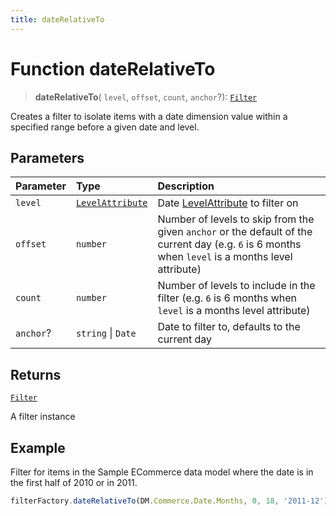 ```yaml
---
title: dateRelativeTo
---
```


# Function dateRelativeTo

> **dateRelativeTo**(
  `level`,
  `offset`,
  `count`,
  `anchor`?): [`Filter`](../../../interfaces/interface.Filter.md)

Creates a filter to isolate items with a date dimension value within a specified range before a
given date and level.

## Parameters

| Parameter | Type | Description |
| :------ | :------ | :------ |
| `level` | [`LevelAttribute`](../../../interfaces/interface.LevelAttribute.md) | Date [LevelAttribute](../../../interfaces/interface.LevelAttribute.md) to filter on |
| `offset` | `number` | Number of levels to skip from the given `anchor` or the default of the current day (e.g. `6` is 6 months when `level` is a months level attribute) |
| `count` | `number` | Number of levels to include in the filter (e.g. `6` is 6 months when `level` is a months level attribute) |
| `anchor`? | `string` \| `Date` | Date to filter to, defaults to the current day |

## Returns

[`Filter`](../../../interfaces/interface.Filter.md)

A filter instance

## Example

Filter for items in the Sample ECommerce data model where the date is in the first half of 2010 or in 2011.
```ts
filterFactory.dateRelativeTo(DM.Commerce.Date.Months, 0, 18, '2011-12'),
```
